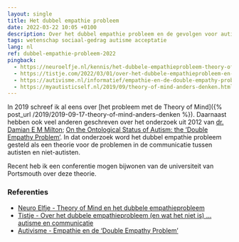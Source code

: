 ```yaml
---
layout: single
title: Het dubbel empathie probleem
date: 2022-03-22 10:05 +0100
description: Over het dubbel empathie probleem en de gevolgen voor autisten
tags: wetenschap sociaal-gedrag autisme acceptatie
lang: nl
ref: dubbel-empathie-probleem-2022
pingback:
  - https://neuroelfje.nl/kennis/het-dubbele-empathieprobleem-theory-of-mind/
  - https://tistje.com/2022/03/01/over-het-dubbele-empathieprobleem-en-wat-het-niet-is-autisme-en-communicatie/
  - https://autivisme.nl/informatief/empathie-en-de-double-empathy-problem/
  - https://myautisticself.nl/2019/09/theory-of-mind-anders-denken.html
---
```

In 2019 schreef ik al eens over [het probleem met de Theory of Mind]({% post_url /2019/2019-09-17-theory-of-mind-anders-denken %}). Daarnaast hebben ook veel anderen geschreven over het onderzoek uit 2012 van [dr. Damian E M Milton](https://www.kent.ac.uk/social-policy-sociology-social-research/people/1419/milton-damian); [On the Ontological Status of Autism: the ‘Double Empathy Problem’](https://kar.kent.ac.uk/62639/1/Double%20empathy%20problem.pdf). In dat onderzoek word het dubbel empathie probleem gesteld als een theorie voor de problemen in de communicatie tussen autisten en niet-autisten.

Recent heb ik een conferentie mogen bijwonen van de universiteit van Portsmouth over deze theorie.

### Referenties
- [Neuro Elfje - Theory of Mind en het dubbele empathieprobleem](https://neuroelfje.nl/kennis/het-dubbele-empathieprobleem-theory-of-mind/)
- [Tistje - Over het dubbele empathieprobleem (en wat het niet is) &hellip; autisme en communicatie](https://tistje.com/2022/03/01/over-het-dubbele-empathieprobleem-en-wat-het-niet-is-autisme-en-communicatie/)
- [Autivisme - Empathie en de ‘Double Empathy Problem’](https://autivisme.nl/informatief/empathie-en-de-double-empathy-problem/)
